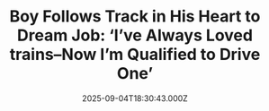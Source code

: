 ---
title: "Boy Follows Track in His Heart to Dream Job: ‘I’ve Always Loved trains–Now I’m Qualified to Drive One’"
date: 2025-09-04T18:30:43.000Z
category: Human Kindness
externalLink: "https://www.goodnewsnetwork.org/boy-followed-the-track-in-his-heart-to-dream-job-ive-always-loved-trains-now-im-qualified-to-drive-one/"
image: ""
excerpt: "This is Logan. He loves trains, always has. And now, he’s one of the youngest licensed train drivers in the whole of the UK. For some children, the question “what do you want to be when you grow up” is mulled over in a fit of anxious uncertainty. For others, it’s as easy as responding […] The post Boy Follows…"
---